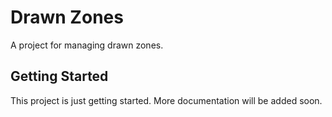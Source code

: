 # Drawn Zones

A project for managing drawn zones.

## Getting Started

This project is just getting started. More documentation will be added soon.
